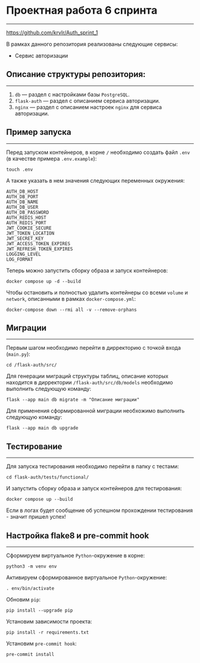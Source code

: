# Проектная работа 6 спринта
---

https://github.com/krvlr/Auth_sprint_1

В рамках данного репозитория реализованы следующие сервисы:

- Сервис авторизации

## Описание структуры репозитория:
---

1. `db` — раздел с настройками базы `PostgreSQL`.
2. `flask-auth` — раздел с описанием сервиса авторизации.
3. `nginx` — раздел с описанием настроек `nginx` для сервиса авторизации.

## Пример запуска
---

Перед запуском контейнеров, в корне `/` необходимо создать файл `.env` (в качестве примера `.env.example`):

    touch .env

А также указать в нем значения следующих переменных окружения:

    AUTH_DB_HOST
    AUTH_DB_PORT
    AUTH_DB_NAME
    AUTH_DB_USER
    AUTH_DB_PASSWORD
    AUTH_REDIS_HOST
    AUTH_REDIS_PORT
    JWT_COOKIE_SECURE
    JWT_TOKEN_LOCATION
    JWT_SECRET_KEY
    JWT_ACCESS_TOKEN_EXPIRES
    JWT_REFRESH_TOKEN_EXPIRES
    LOGGING_LEVEL
    LOG_FORMAT

Теперь можно запустить сборку образа и запуск контейнеров:

    docker compose up -d --build

Чтобы остановить и полностью удалить контейнеры со всеми `volume` и `network`, описанными в рамках `docker-compose.yml`:

    docker-compose down --rmi all -v --remove-orphans

## Миграции
---

Первым шагом необходимо перейти в дирректорию c точкой входа (`main.py`):

    cd /flask-auth/src/

Для генерации миграций структуры таблиц, описание которых находится в дирректории `/flask-auth/src/db/models` необходимо выполнить следующую команду:
    
    flask --app main db migrate -m "Описание миграции"

Для применения сформированной миграции необхожимо выполнить следующую команду:
    
    flask --app main db upgrade

## Тестирование
---

Для запуска тестирования необходимо перейти в папку с тестами:

    cd flask-auth/tests/functional/

И запустить сборку образа и запуск контейнеров для тестирования:

    docker compose up --build

Если в логах будет сообщение об успешном прохождении тестирования - значит пришел успех!

## Настройка flake8 и pre-commit hook
---

Сформируем виртуальное `Python`-окружение в корне:

    python3 -m venv env

Активируем сформированное виртуальное `Python`-окружение:

    . env/bin/activate

Обновим `pip`:

    pip install --upgrade pip

Установим зависимости проекта:

    pip install -r requirements.txt

Установим `pre-commit hook`:

    pre-commit install


